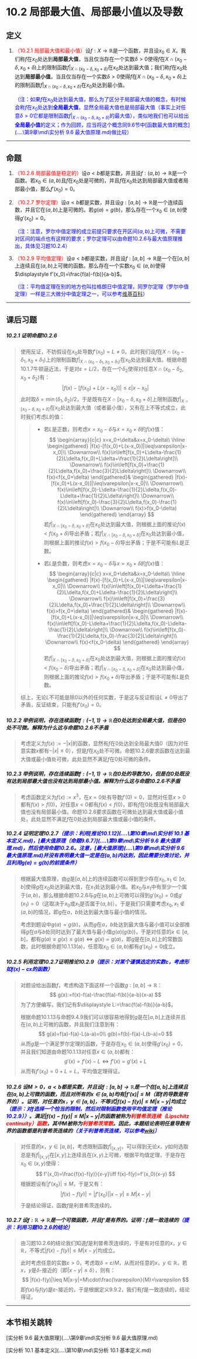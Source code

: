 # 10.2 局部最大值、局部最小值以及导数

## 定义

1. <font color=red>（10.2.1 局部最大值和最小值）</font>设$f:X\to\mathbb R$是一个函数，并且设$x_0\in X$。我们称$f$在$x_0$处达到**局部最大值**，当且仅当存在一个实数$\delta>0$使得$f$在$X\cap(x_0-\delta,x_0+\delta)$上的限制函数$f|_{X\cap(x_0-\delta,x_0+\delta)}$在$x_0$处达到最大值；我们称$f$在$x_0$处达到**局部最小值**，当且仅当存在一个实数$\delta>0$使得$f$在$X\cap(x_0-\delta,x_0+\delta)$上的限制函数$f|_{X\cap(x_0-\delta,x_0+\delta)}$在$x_0$处达到最小值。

   <font color=blue>（注：如果$f$在$x_0$处达到最大值，那么为了区分于局部最大值的概念，有时候会称$f$在$x_0$处达到**全局最大值**，显然全局最大值也是局部最大值（事实上对任意$\delta>0$它都是限制函数$f|_{X\cap(x_0-\delta,x_0+\delta)}$的最大值），类似地我们也可以给出**全局最小值**的定义；作为回顾，应当将这个概念同9.6节中[函数最大值的概念](..\..\第9章\md\实分析 9.6 最大值原理.md)做比较）</font>

---

## 命题

1. <font color=red>（10.2.6 局部最值是稳定的）</font>设$a<b$都是实数，并且设$f:(a,b)\to\mathbb R$是一个函数。若$x_0\in(a,b)$且$f$在$x_0$处是可微的，并且$f$在$x_0$处达到局部最大值或者局部最小值，那么$f'(x_0)=0$。
1. <font color=red>（10.2.7 罗尔定理）</font>设$a<b$都是实数，并且设$g:[a,b]\to\mathbb R$是一个连续函数，并且它在$(a,b)$上是可微的。若$g(a)=g(b)$，那么存在一个$x_0\in(a,b)$使得$g'(x_0)=0$。

   <font color=blue>（注：注意，罗尔中值定理的成立前提只要求在开区间$(a,b)$上可微，不需要对区间的端点也有这样的要求；罗尔定理可以由命题10.2.6与最大值原理推出，具体见习题10.2.4）</font>
1. <font color=red>（10.2.9 平均值定理）</font>设$a<b$都是实数，并且设$f:[a,b]\to\mathbb R$是一个在$[a,b]$上连续且在$(a,b)$上可微的函数。那么存在一个实数$x_0\in(a,b)$使得$\displaystyle f'(x_0)=\frac{f(a)-f(b)}{a-b}$。

   <font color=blue>（注：平均值定理在别的地方也叫拉格朗日中值定理，同罗尔定理（罗尔中值定理）一样是三大微分中值定理之一，可以参考[维基百科](https://zh.wikipedia.org/wiki/中值定理)）</font>

---

## 课后习题

##### 10.2.1 证明命题10.2.6

> 使用反证，不妨假设在$x_0$处导数$f'(x_0)=L\ne 0$。此时我们设$f$在$X\cap(x_0-\delta_1,x_0+\delta_1)$上的限制函数$f|_{X\cap(x_0-\delta_1,x_0+\delta_1)}$在$x_0$处达到最大值。根据命题10.1.7牛顿逼近法，于是对$\varepsilon=L/2$，存在一个$\delta_2$使得对任意$X\cap(x_0-\delta_2,x_0+\delta_2)$有：
> $$
> |f(x)-[f(x_0)+L(x-x_0)]|\leq\varepsilon|x-x_0|
> $$
> 此时取$\delta=\min(\delta_1,\delta_2)/2$，于是既有在$X\cap[x_0-\delta,x_0+\delta]$上限制函数$f|_{X\cap[x_0-\delta,x_0+\delta]}$在$x_0$处达到最大值（或者最小值），又有在上不等式成立，此时我们考虑$L$的值：
>
> > * 若$L$是正数，则考虑$x=x_0-\delta$与$x=x_0+\delta$的$f(x)$值：
> >   $$
> >   \begin{array}{c|c}
> >   x=x_0+\delta&x=x_0-\delta\\
> >   \hline
> >   \begin{gathered}
> >   |f(x)-[f(x_0)+L(x-x_0)]|\leq\varepsilon|x-x_0|\\
> >   \Downarrow\\
> >   f(x)\in\left[f(x_0)+L\delta-\frac{1}{2}L\delta,f(x_0)+L\delta+\frac{1}{2}L\delta\right]\\
> >   \Downarrow\\
> >   f(x)\in\left[f(x_0)+\frac{1}{2}L\delta,f(x_0)+\frac{3}{2}L\delta\right]\\
> >   \Downarrow\\
> >   f(x)<f(x_0+\delta)
> >   \end{gathered}&
> >   \begin{gathered}
> >   |f(x)-[f(x_0)+L(x-x_0)]|\leq\varepsilon|x-x_0|\\
> >   \Downarrow\\
> >   f(x)\in\left[f(x_0)-L\delta-\frac{1}{2}L\delta,f(x_0)-L\delta+\frac{1}{2}L\delta\right]\\
> >   \Downarrow\\
> >   f(x)\in\left[f(x_0)-\frac{3}{2}L\delta,f(x_0)-\frac{1}{2}L\delta\right]\\
> >   \Downarrow\\
> >   f(x)>f(x_0-\delta)
> >   \end{gathered}
> >   \end{array}
> >   $$
> >   若$f|_{X\cap[x_0-\delta,x_0+\delta]}$在$x_0$处达到最大值，则根据上面的推论$f(x)<f(x_0+\delta)$导出矛盾；若$f|_{X\cap[x_0-\delta,x_0+\delta]}$在$x_0$处达到最小值，则根据上面的推论$f(x)>f(x_0-\delta)$导出矛盾；于是不可能有$L$是正数。
> >
> > * 若$L$是负数，则考虑$x=x_0-\delta$与$x=x_0+\delta$的$f(x)$值：
> >   $$
> >   \begin{array}{c|c}
> >   x=x_0+\delta&x=x_0-\delta\\
> >   \hline
> >   \begin{gathered}
> >   |f(x)-[f(x_0)+L(x-x_0)]|\leq\varepsilon|x-x_0|\\
> >   \Downarrow\\
> >   f(x)\in\left[f(x_0)+L\delta+\frac{1}{2}L\delta,f(x_0)+L\delta-\frac{1}{2}L\delta\right]\\
> >   \Downarrow\\
> >   f(x)\in\left[f(x_0)+\frac{3}{2}L\delta,f(x_0)+\frac{1}{2}L\delta\right]\\
> >   \Downarrow\\
> >   f(x)>f(x_0+\delta)
> >   \end{gathered}&
> >   \begin{gathered}
> >   |f(x)-[f(x_0)+L(x-x_0)]|\leq\varepsilon|x-x_0|\\
> >   \Downarrow\\
> >   f(x)\in\left[f(x_0)-L\delta+\frac{1}{2}L\delta,f(x_0)-L\delta-\frac{1}{2}L\delta\right]\\
> >   \Downarrow\\
> >   f(x)\in\left[f(x_0)-\frac{1}{2}L\delta,f(x_0)-\frac{3}{2}L\delta\right]\\
> >   \Downarrow\\
> >   f(x)<f(x_0-\delta)
> >   \end{gathered}
> >   \end{array}
> >   $$
> >   若$f|_{X\cap[x_0-\delta,x_0+\delta]}$在$x_0$处达到最大值，则根据上面的推论$f(x)<f(x_0-\delta)$导出矛盾；若$f|_{X\cap[x_0-\delta,x_0+\delta]}$在$x_0$处达到最小值，则根据上面的推论$f(x)>f(x_0+\delta)$导出矛盾；于是不可能有$L$是负数。
>
> 综上，无论$L$不可能是除$0$以外的任何实数，于是这与反证假设$L\ne 0$导出了矛盾，反证结束，只能有$f'(x_0)=0$。

##### 10.2.2 举例说明，存在连续函数$f:(-1,1)\to\mathbb R$在$0$处达到全局最大值，但是在$0$处不可微。解释为什么这与命题10.2.6不矛盾

> 考虑定义为$f(x):=-|x|$的函数，显然有$f$在$0$处达到全局最大值$0$（因为对任意实数$x$都有$-|x|\leq 0$），但是$f$在$x_0$处不可微。命题10.2.6要求函数在达到最大值或最小值处可微，此处显然不满足$f$在$0$处可微的条件。

##### 10.2.3 举例说明，存在连续函数$f:(-1,1)\to\mathbb R$在$0$处的导数为$0$，但是在$0$处既没有达到局部最大值也没有达到局部最小值。解释为什么这与命题10.2.6不矛盾

> 考虑函数定义为$f(x):=x^3$，在$x=0$处有导数$f'(0)=0$，显然对任意$x>0$都有$f(x)>f(0)$，对任意$x<0$都有$f(x)<f(0)$，即有$f$在$0$处既没有局部最大值也没有局部最小值。命题10.2.6要求函数在可微处达到最大值或最小值处，此处显然不满足$f$在$0$处达到局部最大值或最小值的条件。

##### 10.2.4 证明定理10.2.7<font color=blue>（提示：利用[推论10.1.12](..\..\第10章\md\实分析 10.1 基本定义.md)，[最大值原理（命题9.6.7）](..\..\第9章\md\实分析 9.6 最大值原理.md)，然后使用命题10.2.6。注意，[最大值原理](..\..\第9章\md\实分析 9.6 最大值原理.md)并没有表明最大值一定是在$(a,b)$内达到，因此需要分类讨论，并且利用$g(a)=g(b)$的前提条件）</font>

> 根据最大值原理，由$g$是$[a,b]$上的连续函数可以得到至少存在$x_0,x_1\in[a,b]$使得$g$在$x_0$处达到最大值，在$x_1$处达到最小值。若$x_0$与$x_1$中有至少一个属于$(a,b)$，那么根据命题10.2.6与$g$在$(a,b)$上可微可以得到$g'(x_0)=0$或$g'(x_1)=0$（这取决于$x_0$或$x_1$是否属于$(a,b)$）。于是我们只需要考虑$x_0,x_1\notin(a,b)$的情况，即$g$在$a$，$b$处达到最大值与最小值的情况。
>
> 考虑到题设中$g(a)=g(b)$，从而$g$在$a$，$b$处达到最大值与最小值可以全部推得$g$在$a$与$b$处同时达到了最大值与最小值$g(a)(g(b))$，于是对任意的$x\in[a,b]$，都有$g(a)\leq g(x)\leq g(a)\iff g(x)=g(a)$，即$g$是在$[a,b]$上的常数函数，此时根据命题10.1.13(a)，任意取$x_0\in(a,b)$都有$g'(x_0)=0$成立。

##### 10.2.5 利用定理10.2.7证明推论10.2.9<font color=blue>（提示：对某个谨慎选定的实数$c$，考虑形如$f(x)-cx$的函数）</font>

> 对题设给出函数$f$，考虑构造下面这样一个函数$g:[a,b]\to\mathbb R$：
> $$
> g(x):=f(x)-f(a)-\frac{f(a)-f(b)}{a-b}(x-a)
> $$
> 为了方便编写，我们记有$\displaystyle L:=\frac{f(a)-f(b)}{a-b}$。
>
> 根据命题10.1.13与命题9.4.9我们可以很容易地得到$g$是在$[a,b]$上连续并且在$(a,b)$上可微的函数，并且我们注意到有：
> $$
> g(a)=f(a)-f(a)-L(a-a)=0\\
> g(b)=f(b)-f(a)-L(b-a)=0
> $$
> 从而$g$是一个满足罗尔定理的函数，于是存在$x_0\in(a,b)$使得$g'(x_0)=0$，并且我们知道由命题10.1.13对任意$x\in(a,b)$都有：
> $$
> g'(x)=f'(x)-L\iff f'(x)=g'(x)+L
> $$
> 从而有$f'(x_0)=0+L=L$，平均值定理得证。

##### 10.2.6 设$M>0$，$a<b$都是实数，并且设$f:[a,b]\to\mathbb R$是一个在$[a,b]$上连续且在$(a,b)$上可微的函数，而且对所有的$x\in(a,b)$均有$|f'(x)|\leq M$（即$f$的导数是有界的）。证明，对任意的$x$，$y\in[a,b]$，不等式$|f(x)-f(y)|\leq M|x-y|$均成立<font color=blue>（提示：对$f$选择一个恰当的限制，然后对限制函数使用平均值定理（推论10.2.9））</font>。满足$|f(x)-f(y)|\leq M|x-y|$的函数被称为<font color=red>利普希茨连续（Lipschitz continuity）函数</font>，其中$M$被称为<font color=red>利普希茨常数</font>。因此，本题结论表明任意导数有界的函数都是利普希茨连续的<font color=blue>（关于利普希茨连续，可以参考[wiki](https://en.wikipedia.org/wiki/Lipschitz_continuity)）</font>

> 对任意的$x$，$y\in[a,b]$，考虑限制函数$f|_{[x,y]}$，可以得到无论$x$，$y$如何选取总是有$f|_{[x,y]}$在$[x,y]$上连续且在$(x,y)$上可微，根据平均值定理，于是存在$x_0\in(x,y)$使得：
> $$
> f'(x_0)=\frac{f(x)-f(y)}{x-y}\iff f(x)-f(y)=f'(x_0)(x-y)
> $$
> 根据题设有$|f'(x_0)|\leq M$，于是又有：
> $$
> |f(x)-f(y)|=|f'(x_0)||x-y|\leq M|x-y|
> $$
> 于是结论得证，函数$f$是利普希茨连续的。

##### 10.2.7 设$f:\mathbb R\to\mathbb R$是一个可微函数，并且$f'$是有界的。证明：$f$是一致连续的<font color=blue>（提示：利用习题10.2.6的结论）</font>

> 由习题10.2.6的结论我们知道$f$是利普希茨连续的，于是有对任意的$x$，$y\in\mathbb R$，不等式$|f(x)-f(y)|\leq M|x-y|$均成立。
>
> 此时考虑任意的实数$\varepsilon>0$，考虑取$\delta=\varepsilon/M$，从而对任意的$x$，$y\in\mathbb R$，若$x$，$y$是$\delta$-接近的（即$|x-y|\leq\delta$），则有：
> $$
> |f(x)-f(y)|\leq M|x-y|=M\cdot\frac{\varepsilon}{M}=\varepsilon
> $$
> 即$f(x)$与$f(y)$是$\varepsilon$-接近的，于是根据定义9.9.2，我们有$f$是一致连续的，结论得证。

---

## 本节相关跳转

[实分析 9.6 最大值原理](..\..\第9章\md\实分析 9.6 最大值原理.md)

[实分析 10.1 基本定义](..\..\第10章\md\实分析 10.1 基本定义.md)



